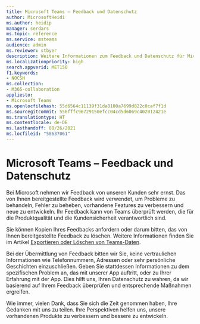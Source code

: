 ```yaml
---
title: Microsoft Teams – Feedback und Datenschutz
author: MicrosoftHeidi
ms.author: heidip
manager: serdars
ms.topic: reference
ms.service: msteams
audience: admin
ms.reviewer: stbyer
description: Weitere Informationen zum Feedback und Datenschutz für Microsoft Teams.
ms.localizationpriority: high
search.appverid: MET150
f1.keywords:
- NOCSH
ms.collection:
- M365-collaboration
appliesto:
- Microsoft Teams
ms.openlocfilehash: 55d6564c11139f31da8100a7699d822c0caf7f1d
ms.sourcegitcommit: 556fffc96729150efcc04cd5d6069c402012421e
ms.translationtype: HT
ms.contentlocale: de-DE
ms.lasthandoff: 08/26/2021
ms.locfileid: "58637061"
---
```

# <a name="microsoft-teams-feedback-privacy"></a>Microsoft Teams – Feedback und Datenschutz

Bei Microsoft nehmen wir Feedback von unseren Kunden sehr ernst. Das von Ihnen bereitgestellte Feedback wird verwendet, um Probleme zu behandeln, Fehler zu beheben, vorhandene Features zu verbessern und neue zu entwickeln. Ihr Feedback kann von Teams überprüft werden, die für die Produktqualität und die Kundensicherheit verantwortlich sind.

Sie können Kopien Ihres Feedbacks anfordern oder darum bitten, das von Ihnen bereitgestellte Feedback zu löschen. Weitere Informationen finden Sie im Artikel [Exportieren oder Löschen von Teams-Daten](https://support.microsoft.com/office/export-or-delete-your-teams-data-1ed6ac68-5fb4-41be-9861-1a4127fecf68).

Bei der Übermittlung von Feedback bitten wir Sie, keine vertraulichen Informationen wie Telefonnummern, Adressen oder sehr persönliche Geschichten einzuschließen. Geben Sie stattdessen Informationen zu dem spezifischen Problem an, das mit unserer App auftritt, oder zu Ihrer Erfahrung mit der App. Dies hilft uns, Ihren Datenschutz zu wahren, da wir basierend auf Ihrem Feedback überprüfen und entsprechende Maßnahmen ergreifen.

Wie immer, vielen Dank, dass Sie sich die Zeit genommen haben, Ihre Gedanken mit uns zu teilen. Ihre Perspektiven helfen uns, unsere vorhandenen Produkte zu verbessern und bessere zu entwickeln.
